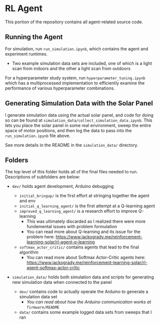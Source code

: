 # RL Agent

This portion of the repository contains all agent-related source code.

## Running the Agent

For simulation, run `run_simulation.ipynb`, which contains the agent and experiment runtimes.
* Two example simulation data sets are included, one of which is a light scan from indoors and
  the other a light scan from outdoors

For a hyperparameter study system, run `hyperparameter_tuning.ipynb` which has a multiprocessed 
implementation to efficiently examine the performance of various hyperparameter combinations.

## Generating Simulation Data with the Solar Panel

I generate simulation data using the actual solar panel, and code for doing so can be found at 
`simulation_data/collect_simulation_data.ipynb`. This lets you place the solar panel in some real environment, 
sweep the entire space of motor positions, and then log the data to pass into the `run_simulation.ipynb` file above. 

See more details in the README in the `simulation_data/` directory.

## Folders

The top level of this folder holds all of the final files needed to run. 
Descriptions of subfolders are below:

* `dev/` holds agent development, Arduino debugging
  * `initial_bringup/` is the first effort at stringing together the agent and env
  * `initial_q_learning_agent/` is the first attempt at a Q-learning agent
  * `improved_q_learning_agent/` is a research effort to improve Q-learning
    * This was ultimately discarded as I realized there were more fundemental issues with problem formulation
    * You can read more about Q-learning and its issue for the problem here: https://www.jackogrady.me/reinforcement-learning-solar/rl-agent-q-learning
  * `softmax_actor_critic/` contains agents that lead to the final algorithm
    * You can read more about Softmax Actor-Critic agents here: https://www.jackogrady.me/reinforcement-learning-solar/rl-agent-softmax-actor-critic

* `simulation_data/` holds both simulation data and scripts for generating new simulation data when connected to the panel
  * `dev/` contains code to actually operate the Arduino to generate a simulation data set
    * *You can read about how the Arduino communication works at* `firmware/README`
  * `data/` contains some example logged data sets from sweeps that I ran

